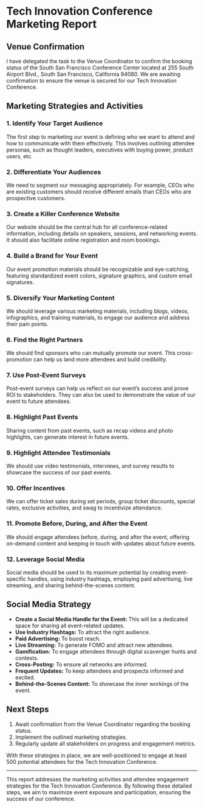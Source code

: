 # Tech Innovation Conference Marketing Report

## Venue Confirmation
I have delegated the task to the Venue Coordinator to confirm the booking status of the South San Francisco Conference Center located at 255 South Airport Blvd., South San Francisco, California 94080. We are awaiting confirmation to ensure the venue is secured for our Tech Innovation Conference.

## Marketing Strategies and Activities

### 1. Identify Your Target Audience
The first step to marketing our event is defining who we want to attend and how to communicate with them effectively. This involves outlining attendee personas, such as thought leaders, executives with buying power, product users, etc.

### 2. Differentiate Your Audiences
We need to segment our messaging appropriately. For example, CEOs who are existing customers should receive different emails than CEOs who are prospective customers.

### 3. Create a Killer Conference Website
Our website should be the central hub for all conference-related information, including details on speakers, sessions, and networking events. It should also facilitate online registration and room bookings.

### 4. Build a Brand for Your Event
Our event promotion materials should be recognizable and eye-catching, featuring standardized event colors, signature graphics, and custom email signatures.

### 5. Diversify Your Marketing Content
We should leverage various marketing materials, including blogs, videos, infographics, and training materials, to engage our audience and address their pain points.

### 6. Find the Right Partners
We should find sponsors who can mutually promote our event. This cross-promotion can help us land more attendees and build credibility.

### 7. Use Post-Event Surveys
Post-event surveys can help us reflect on our event’s success and prove ROI to stakeholders. They can also be used to demonstrate the value of our event to future attendees.

### 8. Highlight Past Events
Sharing content from past events, such as recap videos and photo highlights, can generate interest in future events.

### 9. Highlight Attendee Testimonials
We should use video testimonials, interviews, and survey results to showcase the success of our past events.

### 10. Offer Incentives
We can offer ticket sales during set periods, group ticket discounts, special rates, exclusive activities, and swag to incentivize attendance.

### 11. Promote Before, During, and After the Event
We should engage attendees before, during, and after the event, offering on-demand content and keeping in touch with updates about future events.

### 12. Leverage Social Media
Social media should be used to its maximum potential by creating event-specific handles, using industry hashtags, employing paid advertising, live streaming, and sharing behind-the-scenes content.

## Social Media Strategy
- **Create a Social Media Handle for the Event:** This will be a dedicated space for sharing all event-related updates.
- **Use Industry Hashtags:** To attract the right audience.
- **Paid Advertising:** To boost reach.
- **Live Streaming:** To generate FOMO and attract new attendees.
- **Gamification:** To engage attendees through digital scavenger hunts and contests.
- **Cross-Posting:** To ensure all networks are informed.
- **Frequent Updates:** To keep attendees and prospects informed and excited.
- **Behind-the-Scenes Content:** To showcase the inner workings of the event.

## Next Steps
1. Await confirmation from the Venue Coordinator regarding the booking status.
2. Implement the outlined marketing strategies.
3. Regularly update all stakeholders on progress and engagement metrics.

With these strategies in place, we are well-positioned to engage at least 500 potential attendees for the Tech Innovation Conference.

---

This report addresses the marketing activities and attendee engagement strategies for the Tech Innovation Conference. By following these detailed steps, we aim to maximize event exposure and participation, ensuring the success of our conference.